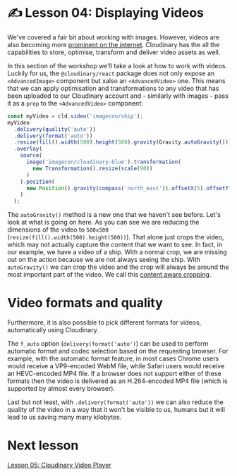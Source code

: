 # ✍️ Lesson 04: Displaying Videos

We've covered a fair bit about working with images. However, videos are also becoming more [prominent on the internet](https://almanac.httparchive.org/en/2021/media#video). Cloudinary has the all the capabilities to store, optimise, transform and deliver video assets as well.

In this section of the workshop we'll take a look at how to work with videos. Luckily for us, the `@cloudinary/react` package does not only expose an `<AdvancedImage>` component but xalso an `<AdvancedVideo>` one. This means that we can apply optimisation and transformations to any video that has been uploaded to our Cloudinary account and - similarly with images - pass it as a `prop` to the `<AdvancedVideo>` component:

```js
const myVideo = cld.video('imagecon/ship');
myVideo
  .delivery(quality('auto'))
  .delivery(format('auto'))
  .resize(fill().width(500).height(500).gravity(Gravity.autoGravity()))
  .overlay(
    source(
      image('imagecon/cloudinary-blue').transformation(
        new Transformation().resize(scale(90))
      )
    ).position(
      new Position().gravity(compass('north_east')).offsetX(5).offsetY(5)
    )
  );
```

The `autoGravity()` method is a new one that we haven't see before. Let's look at what is going on here. As you can see we are reducing the dimensions of the video to `500x500` (`resize(fill().width(500).height(500))`). That alone just crops the video, which may not actually capture the content that we want to see. In fact, in our example, we have a video of a ship. With a normal crop, we are missing out on the action because we are not always seeing the ship. With `autoGravity()` we can crop the video and the crop will always be around the most important part of the video. We call this [content aware cropping](https://cloudinary.com/blog/automatically_crop_videos_without_losing_focus).

# Video formats and quality

Furthermore, it is also possible to pick different formats for videos, automatically using Cloudinary.

The `f_auto` option (`delivery(format('auto')`) can be used to perform automatic format and codec selection based on the requesting browser. For example, with the automatic format feature, in most cases Chrome users would receive a VP9-encoded WebM file, while Safari users would receive an HEVC-encoded MP4 file. If a browser does not support either of these formats then the video is delivered as an H.264-encoded MP4 file (which is supported by almost every browser).

Last but not least, with `.delivery(format('auto'))` we can also reduce the quality of the video in a way that it won't be visible to us, humans but it will lead to us saving many many kilobytes.

# Next lesson

[Lesson 05: Cloudinary Video Player](./05-cloudinary-video-player.md)
